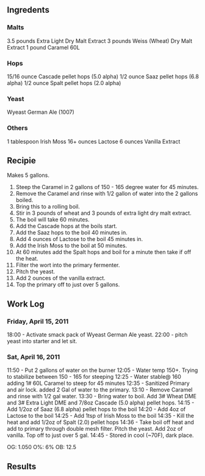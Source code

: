 ## Ingredents ##
### Malts ###
3.5 pounds Extra Light Dry Malt Extract
3 pounds Weiss (Wheat) Dry Malt Extract
1 pound Caramel 60L

### Hops ###
15/16 ounce Cascade pellet hops (5.0 alpha)
1/2 ounce Saaz pellet hops (6.8 alpha)
1/2 ounce Spalt pellet hops (2.0 alpha)

### Yeast ###
Wyeast German Ale (1007)

### Others ###
1 tablespoon Irish Moss
16+ ounces Lactose
6 ounces Vanilla Extract

## Recipie ##
Makes 5 gallons.

1. Steep the Caramel in 2 gallons of 150 - 165 degree water for 45 minutes.
2. Remove the Caramel and rinse with 1/2 gallon of water into the 2 gallons boiled.
3. Bring this to a rolling boil.
4. Stir in 3 pounds of wheat and 3 pounds of extra light dry malt extract.
5. The boil will take 60 minutes.
6. Add the Cascade hops at the boils start.
7. Add the Saaz hops to the boil 40 minutes in.
8. Add 4 ounces of Lactose to the boil 45 minutes in.
9. Add the Irish Moss to the boil at 50 minutes.
10. At 60 minutes add the Spalt hops and boil for a minute then take if off the heat.
11. Filter the wort into the primary fermenter.
12. Pitch the yeast.
13. Add 2 ounces of the vanilla extract.
14. Top the primary off to just over 5 gallons.

## Work Log ##
### Friday, April 15, 2011 ###
18:00 - Activate smack pack of Wyeast German Ale yeast.
22:00 - pitch yeast into starter and let sit.

### Sat, April 16, 2011 ###
11:50 - Put 2 gallons of water on the burner
12:05 - Water temp 150+. Trying to stabilize between 150 - 165 for steeping
12:25 - Water stable@ 160 adding 1# 60L Caramel to steep for 45 minutes
12:35 - Sanitized Primary and air lock. added 2 Gal of water to the primary.
13:10 - Remove Caramel and rinse with 1/2 gal water. 
13:30 - Bring water to boil. Add 3# Wheat DME and 3# Extra Light DME and 7/8oz Cascade (5.0 alpha) pellet hops.
14:15 - Add 1/2oz of Saaz (6.8 alpha) pellet hops to the boil
14:20 - Add 4oz of Lactose to the boil
14:25 - Add 1tsp of Irish Moss to the boil
14:35 - Kill the heat and add 1/2oz of Spalt (2.0) pellet hops
14:36 - Take boil off heat and add to primary through double mesh filter. Pitch the yeast.  Add 2oz of vanilla. Top off to just over 5 gal.
14:45 - Stored in cool (~70F), dark place.

OG: 1.050
O%: 6%
OB: 12.5

## Results ##
